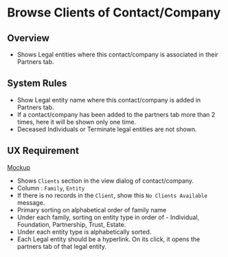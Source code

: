 # Browse Clients of Contact/Company

## Overview

- Shows Legal entities where this contact/company is associated in their Partners tab.

## System Rules

- Show Legal entity name where this contact/company is added in Partners tab.
- If a contact/company has been added to the partners tab more than 2 times, here it will be shown only one time.
- Deceased Individuals or Terminate legal entities are not shown.



## UX Requirement

[Mockup](https://drive.google.com/file/d/1q1jTXSoTm1ZiPoaUORzEw3WPb1gnSixD/view?usp=sharing)

- Shows `Clients` section in the view dialog of contact/company.
- Column :  `Family`, `Entity`
- If there is no records in the `Client`, show this `No Clients Available` message.
- Primary sorting on alphabetical order of family name
- Under each family, sorting on entity type in order of - Individual, Foundation, Partnership, Trust, Estate.
- Under each entity type is alphabetically sorted.
- Each Legal entity should be a hyperlink. On its click, it opens the partners tab of that legal entity.

